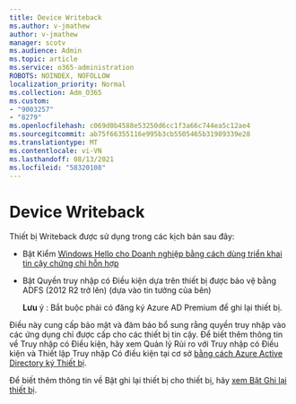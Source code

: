 ```yaml
---
title: Device Writeback
ms.author: v-jmathew
author: v-jmathew
manager: scotv
ms.audience: Admin
ms.topic: article
ms.service: o365-administration
ROBOTS: NOINDEX, NOFOLLOW
localization_priority: Normal
ms.collection: Adm_O365
ms.custom:
- "9003257"
- "8279"
ms.openlocfilehash: c069d0b4588e53250d6cc1f3a66c744ea5c12ae4
ms.sourcegitcommit: ab75f66355116e995b3cb5505465b31989339e28
ms.translationtype: MT
ms.contentlocale: vi-VN
ms.lasthandoff: 08/13/2021
ms.locfileid: "58320108"
---
```

# <a name="device-writeback"></a>Device Writeback

Thiết bị Writeback được sử dụng trong các kịch bản sau đây:

- Bật Kiểm [Windows Hello cho Doanh nghiệp bằng cách dùng triển khai tin cậy chứng chỉ hỗn hợp](https://docs.microsoft.com/windows/security/identity-protection/hello-for-business/hello-hybrid-cert-trust-prereqs#device-registration)
- Bật Quyền truy nhập có Điều kiện dựa trên thiết bị được bảo vệ bằng ADFS (2012 R2 trở lên) (dựa vào tin tưởng của bên)

    **Lưu** ý : Bắt buộc phải có đăng ký Azure AD Premium để ghi lại thiết bị.

Điều này cung cấp bảo mật và đảm bảo bổ sung rằng quyền truy nhập vào các ứng dụng chỉ được cấp cho các thiết bị tin cậy. Để biết thêm thông tin [](https://docs.microsoft.com/azure/active-directory/conditional-access/overview) về Truy nhập có Điều kiện, hãy xem Quản lý Rủi ro với Truy nhập có Điều kiện và Thiết lập Truy nhập Có điều kiện tại cơ sở [bằng cách Azure Active Directory ký Thiết bị](https://docs.microsoft.com/azure/active-directory/devices/overview).

Để biết thêm thông tin về Bật ghi lại thiết bị cho thiết bị, hãy [xem Bật Ghi lại thiết bị](https://docs.microsoft.com/azure/active-directory/hybrid/how-to-connect-device-writeback).
